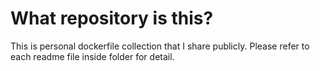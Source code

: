 # What repository is this?
This is personal dockerfile collection that I share publicly. Please refer
to each readme file inside folder for detail.
